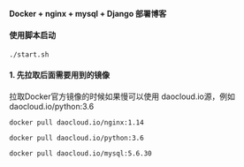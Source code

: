 #### Docker + nginx + mysql + Django 部署博客



#### 使用脚本启动

```
./start.sh
```





#### 1. 先拉取后面需要用到的镜像

拉取Docker官方镜像的时候如果慢可以使用 daocloud.io源，例如 daocloud.io/python:3.6

```
docker pull daocloud.io/nginx:1.14

docker pull daocloud.io/python:3.6

docker pull daocloud.io/mysql:5.6.30
```





